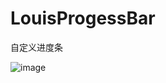 # LouisProgessBar
自定义进度条
 
 ![image](https://raw.githubusercontent.com/louisgeek/LouisAreaSelectDemo/master/screenshots/picshow.png)

